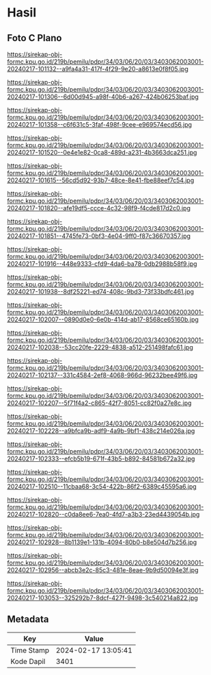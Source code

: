 # Hasil

## Foto C Plano

https://sirekap-obj-formc.kpu.go.id/219b/pemilu/pdpr/34/03/06/20/03/3403062003001-20240217-101132--a9fa4a31-417f-4f29-9e20-a8613e0f8f05.jpg

https://sirekap-obj-formc.kpu.go.id/219b/pemilu/pdpr/34/03/06/20/03/3403062003001-20240217-101306--6d00d945-a98f-40b6-a267-424b06253baf.jpg

https://sirekap-obj-formc.kpu.go.id/219b/pemilu/pdpr/34/03/06/20/03/3403062003001-20240217-101358--c6f631c5-3faf-498f-9cee-e969574ecd56.jpg

https://sirekap-obj-formc.kpu.go.id/219b/pemilu/pdpr/34/03/06/20/03/3403062003001-20240217-101520--0e4e1e82-0ca8-489d-a231-4b3663dca251.jpg

https://sirekap-obj-formc.kpu.go.id/219b/pemilu/pdpr/34/03/06/20/03/3403062003001-20240217-101615--56cd5d92-93b7-48ce-8e41-fbe88eef7c54.jpg

https://sirekap-obj-formc.kpu.go.id/219b/pemilu/pdpr/34/03/06/20/03/3403062003001-20240217-101820--afe19df5-ccce-4c32-98f9-f4cde817d2c0.jpg

https://sirekap-obj-formc.kpu.go.id/219b/pemilu/pdpr/34/03/06/20/03/3403062003001-20240217-101851--4745fe73-0bf3-4e04-9ff0-f87c36670357.jpg

https://sirekap-obj-formc.kpu.go.id/219b/pemilu/pdpr/34/03/06/20/03/3403062003001-20240217-101916--448e9333-cfd9-4da6-ba78-0db2988b58f9.jpg

https://sirekap-obj-formc.kpu.go.id/219b/pemilu/pdpr/34/03/06/20/03/3403062003001-20240217-101938--8df25221-ed74-408c-9bd3-73f33bdfc461.jpg

https://sirekap-obj-formc.kpu.go.id/219b/pemilu/pdpr/34/03/06/20/03/3403062003001-20240217-102007--0890d0e0-6e0b-414d-ab17-8568ce65160b.jpg

https://sirekap-obj-formc.kpu.go.id/219b/pemilu/pdpr/34/03/06/20/03/3403062003001-20240217-102038--53cc20fe-2229-4838-a512-251498fafc61.jpg

https://sirekap-obj-formc.kpu.go.id/219b/pemilu/pdpr/34/03/06/20/03/3403062003001-20240217-102137--331c4584-2ef8-4068-966d-96232bee49f6.jpg

https://sirekap-obj-formc.kpu.go.id/219b/pemilu/pdpr/34/03/06/20/03/3403062003001-20240217-102207--5f71f4a2-c865-42f7-8051-cc82f0a27e8c.jpg

https://sirekap-obj-formc.kpu.go.id/219b/pemilu/pdpr/34/03/06/20/03/3403062003001-20240217-102228--a9bfca9b-adf9-4a9b-9bf1-438c214e026a.jpg

https://sirekap-obj-formc.kpu.go.id/219b/pemilu/pdpr/34/03/06/20/03/3403062003001-20240217-102333--efcb5b19-671f-43b5-b892-84581b672a32.jpg

https://sirekap-obj-formc.kpu.go.id/219b/pemilu/pdpr/34/03/06/20/03/3403062003001-20240217-102510--11cbaa68-3c54-422b-86f2-6389c45595a6.jpg

https://sirekap-obj-formc.kpu.go.id/219b/pemilu/pdpr/34/03/06/20/03/3403062003001-20240217-102820--c0da8ee6-7ea0-4fd7-a3b3-23ed4439054b.jpg

https://sirekap-obj-formc.kpu.go.id/219b/pemilu/pdpr/34/03/06/20/03/3403062003001-20240217-102928--8b1139e1-131b-4094-80b0-b8e504d7b256.jpg

https://sirekap-obj-formc.kpu.go.id/219b/pemilu/pdpr/34/03/06/20/03/3403062003001-20240217-102956--abcb3e2c-85c3-481e-8eae-9b9d50094e3f.jpg

https://sirekap-obj-formc.kpu.go.id/219b/pemilu/pdpr/34/03/06/20/03/3403062003001-20240217-103053--325292b7-8dcf-427f-9498-3c540214a822.jpg


## Metadata

| Key        | Value               |
| ---------- | ------------------- |
| Time Stamp | 2024-02-17 13:05:41 |
| Kode Dapil | 3401                |



